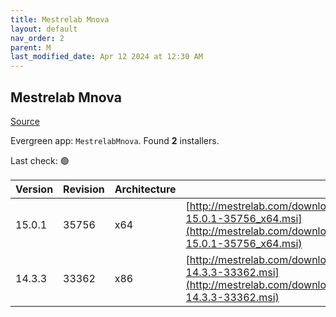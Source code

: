 ```yaml
---
title: Mestrelab Mnova
layout: default
nav_order: 2
parent: M
last_modified_date: Apr 12 2024 at 12:30 AM
---
```


## Mestrelab Mnova

[Source](https://mestrelab.com/software/mnova/)

Evergreen app: `MestrelabMnova`. Found **2** installers.

Last check: 🟢

| Version | Revision | Architecture | URI                                                                                                                                                          |
| ------- | -------- | ------------ | ------------------------------------------------------------------------------------------------------------------------------------------------------------ |
| 15.0.1  | 35756    | x64          | [http://mestrelab.com/downloads/mnova/win/msi/MestReNova-15.0.1-35756_x64.msi](http://mestrelab.com/downloads/mnova/win/msi/MestReNova-15.0.1-35756_x64.msi) |
| 14.3.3  | 33362    | x86          | [http://mestrelab.com/downloads/mnova/win/msi/MestReNova-14.3.3-33362.msi](http://mestrelab.com/downloads/mnova/win/msi/MestReNova-14.3.3-33362.msi)         |
